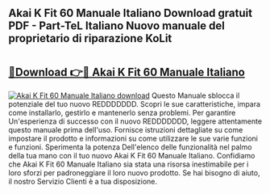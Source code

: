 ## Akai K Fit 60 Manuale Italiano Download gratuit PDF - Part-TeL Italiano Nuovo manuale del proprietario di riparazione KoLit

# <h2><a href="http://df9utk.blite.top/?on=Akai+K+Fit+60+Manuale+Italiano">🔗Download 👉🔴 Akai K Fit 60 Manuale Italiano</a></h2>

[![Akai K Fit 60 Manuale Italiano download](https://i.imgur.com/lujVjoI.png)](http://df9utk.blite.top/?on=Akai+K+Fit+60+Manuale+Italiano)
Questo Manuale sblocca il potenziale del tuo nuovo REDDDDDDD. Scopri le sue caratteristiche, impara come installarlo, gestirlo e mantenerlo senza problemi. Per garantire Un'esperienza di successo con il nuovo REDDDDDDD, leggere attentamente questo manuale prima dell'uso. Fornisce istruzioni dettagliate su come impostare il prodotto e informazioni su come utilizzare le sue varie funzioni e funzioni. Sperimenta la potenza Dell'elenco delle funzionalità nel palmo della tua mano con il tuo nuovo Akai K Fit 60 Manuale Italiano. Confidiamo che Akai K Fit 60 Manuale Italiano sia stata una risorsa inestimabile per i loro sforzi per padroneggiare il loro nuovo prodotto. Se hai bisogno di aiuto, il nostro Servizio Clienti è a tua disposizione.
